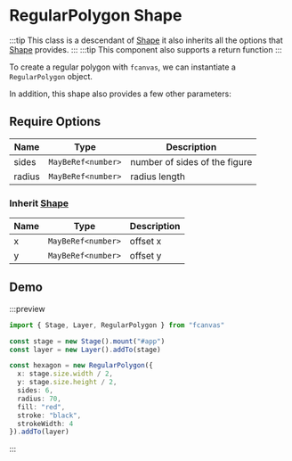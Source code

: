 # RegularPolygon Shape

:::tip
This class is a descendant of [Shape](/guide/essentials/Shape) it also inherits all the options that [Shape](/guide/essentials/Shape) provides.
:::
:::tip
This component also supports a return function
:::

To create a regular polygon with `fcanvas`, we can instantiate a `RegularPolygon` object.

In addition, this shape also provides a few other parameters:

## Require Options

| Name   | Type               | Description                   |
| ------ | ------------------ | ----------------------------- |
| sides  | `MayBeRef<number>` | number of sides of the figure |
| radius | `MayBeRef<number>` | radius length                 |

### Inherit [Shape](/guide/essentials/Shape)

| Name | Type               | Description |
| ---- | ------------------ | ----------- |
| x    | `MayBeRef<number>` | offset x    |
| y    | `MayBeRef<number>` | offset y    |

## Demo

:::preview
```ts
import { Stage, Layer, RegularPolygon } from "fcanvas"

const stage = new Stage().mount("#app")
const layer = new Layer().addTo(stage)

const hexagon = new RegularPolygon({
  x: stage.size.width / 2,
  y: stage.size.height / 2,
  sides: 6,
  radius: 70,
  fill: "red",
  stroke: "black",
  strokeWidth: 4
}).addTo(layer)
```
:::
